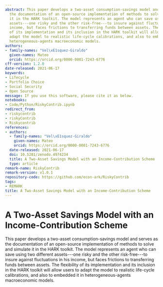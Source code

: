 ```yaml
---
abstract: This paper develops a two-asset consumption-savings model and serves as
  the documentation of an open-source implementation of methods to solve and simulate
  it in the HARK toolkit. The model represents an agent who can save using two different
  assets---one risky and the other risk-free---to insure against fluctuations in his
  income, but faces frictions to transferring funds between assets. The flexibility
  of its implementation and its inclusion in the HARK toolkit will allow users to
  adapt the model to realistic life-cycle calibrations, and also to embedded it in
  heterogeneous-agents macroeconomic models.
authors:
- family-names: "Vel\xE1squez-Giraldo"
  given-names: Mateo
  orcid: https://orcid.org/0000-0001-7243-6776
cff-version: 1.2.0
date-released: 2021-06-17
keywords:
- Lifecycle
- Portfolio Choice
- Social Security
- Open Source
message: If you use this software, please cite it as below.
notebooks:
- Code/Python/RiskyContrib.ipynb
redirect_from:
- riskycontrib
- riskyContrib
- Riskycontrib
references:
- authors:
  - family-names: "Vel\xE1squez-Giraldo"
    given-names: Mateo
    orcid: https://orcid.org/0000-0001-7243-6776
  date-released: 2021-06-17
  doi: 10.5281/zenodo.4974234
  title: A Two-Asset Savings Model with an Income-Contribution Scheme
  type: article
remark-name: RiskyContrib
remark-version: v1.0.1
repository-code: https://github.com/econ-ark/RiskyContrib
tags:
- REMARK
title: A Two-Asset Savings Model with an Income-Contribution Scheme
---
```


# A Two-Asset Savings Model with an Income-Contribution Scheme

This paper develops a two-asset consumption-savings model and serves as
the documentation of an open-source implementation of methods to solve and
simulate it in the HARK toolkit. The model represents an agent who can
save using two different assets---one risky and the other risk-free---to insure
against fluctuations in his income, but faces frictions to transferring funds between
assets. The flexibility of its implementation and its inclusion in the HARK
toolkit will allow users to adapt the model to realistic life-cycle calibrations, and
also to embedded it in heterogeneous-agents macroeconomic models.

